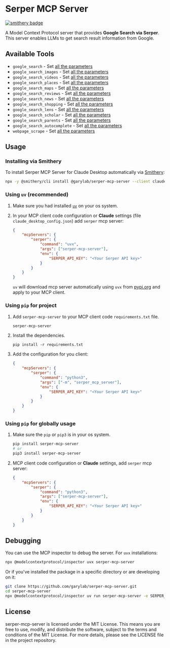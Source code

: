 # Serper MCP Server
[![smithery badge](https://smithery.ai/badge/@garylab/serper-mcp-server)](https://smithery.ai/server/@garylab/serper-mcp-server)

A Model Context Protocol server that provides **Google Search via Serper**. This server enables LLMs to get search result information from Google.

## Available Tools

- `google_search` - Set [all the parameters](src/serper_mcp_server/schemas.py#L15)
- `google_search_images` - Set [all the parameters](src/serper_mcp_server/schemas.py#L15)
- `google_search_videos` - Set [all the parameters](src/serper_mcp_server/schemas.py#L15)
- `google_search_places` - Set [all the parameters](src/serper_mcp_server/schemas.py#L20)
- `google_search_maps` - Set [all the parameters](src/serper_mcp_server/schemas.py#L24)
- `google_search_reviews` - Set [all the parameters](src/serper_mcp_server/schemas.py#L34)
- `google_search_news` - Set [all the parameters](src/serper_mcp_server/schemas.py#L15)
- `google_search_shopping` - Set [all the parameters](src/serper_mcp_server/schemas.py#L45)
- `google_search_lens` - Set [all the parameters](src/serper_mcp_server/schemas.py#L50)
- `google_search_scholar` - Set [all the parameters](src/serper_mcp_server/schemas.py#L20)
- `google_search_parents` - Set [all the parameters](src/serper_mcp_server/schemas.py#L56)
- `google_search_autocomplete` - Set [all the parameters](src/serper_mcp_server/schemas.py#L20)
- `webpage_scrape` - Set [all the parameters](src/serper_mcp_server/schemas.py#L62)


## Usage

### Installing via Smithery

To install Serper MCP Server for Claude Desktop automatically via [Smithery](https://smithery.ai/server/@garylab/serper-mcp-server):

```bash
npx -y @smithery/cli install @garylab/serper-mcp-server --client claude
```

### Using `uv` (recommended)

1. Make sure you had installed [`uv`](https://docs.astral.sh/uv/) on your os system.

2. In your MCP client code configuration or **Claude** settings (file `claude_desktop_config.json`) add `serper` mcp server:
    ```json
    {
        "mcpServers": {
            "serper": {
                "command": "uvx",
                "args": ["serper-mcp-server"],
                "env": {
                    "SERPER_API_KEY": "<Your Serper API key>"
                }
            }
        }
    }
    ```
    `uv` will download mcp server automatically using `uvx` from [pypi.org](https://pypi.org/project/serper-mcp-server/) and apply to your MCP client.

### Using `pip` for project
1. Add `serper-mcp-server` to your MCP client code `requirements.txt` file.
    ```txt
    serper-mcp-server
    ```

2. Install the dependencies.
    ```shell
    pip install -r requirements.txt
    ```

3. Add the configuration for you client:
    ```json
    {
        "mcpServers": {
            "serper": {
                "command": "python3",
                "args": ["-m", "serper_mcp_server"],
                "env": {
                    "SERPER_API_KEY": "<Your Serper API key>"
                }
            }
        }
    }
    ```


### Using `pip` for globally usage

1. Make sure the `pip` or `pip3` is in your os system.
    ```bash
    pip install serper-mcp-server
    # or
    pip3 install serper-mcp-server
    ```

2. MCP client code configuration or **Claude** settings, add `serper` mcp server:
    ```json
    {
        "mcpServers": {
            "serper": {
                "command": "python3",
                "args": ["serper-mcp-server"],
                "env": {
                    "SERPER_API_KEY": "<Your Serper API key>"
                }
            }
        }
    }
    ```


## Debugging

You can use the MCP inspector to debug the server. For `uvx` installations:

```bash
npx @modelcontextprotocol/inspector uvx serper-mcp-server
```

Or if you've installed the package in a specific directory or are developing on it:

```bash
git clone https://github.com/garylab/serper-mcp-server.git
cd serper-mcp-server
npx @modelcontextprotocol/inspector uv run serper-mcp-server -e SERPER_API_KEY=<the key>
```


## License

serper-mcp-server is licensed under the MIT License. This means you are free to use, modify, and distribute the software, subject to the terms and conditions of the MIT License. For more details, please see the LICENSE file in the project repository.
